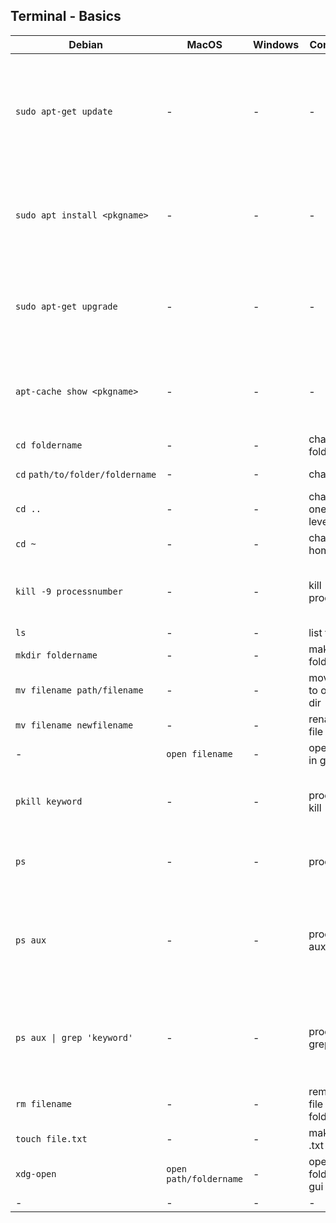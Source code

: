 ## Terminal - Basics

| Debian | MacOS | Windows | Command | Flag | Comment |
|---|---|---|---|---|---|
|`sudo apt-get update`|-|-|-|-|updates the available pkg versions for apt from an online library|
|`sudo apt install <pkgname>`|-|-|-|-|installs a pkg if availabe from the Advanced Packaging Tool|
|`sudo apt-get upgrade`|-|-|-|-| upgrades all installed apt pkgs on your OS (may not be desired)|
|`apt-cache show <pkgname>`|-|-|-|-|shows available updates for the specified pkg|
|`cd foldername`|-|-|change folder|-|-|
|`cd`&nbsp;`path/to/folder/foldername`|-|-| change dir|-| *dir = directory*|
|`cd ..`|-|-| change one dir level up|-|-|
|`cd ~`|-|-|change to home dir| -|-|
|`kill -9 processnumber`| - | - | kill process | - | kills the processes with the specified ID number |
|`ls`|-|-|list files|-|-|
|`mkdir foldername`|-|-| make new folder| -|-|
|`mv filename path/filename`|-|-| move file to other dir|-|-|
|`mv filename newfilename`|-|-| rename file| -|-|
|  - | `open filename`   | - | open file in gui | - | -|
|`pkill keyword`| - | - | process kill | - | kills all processes containing the keyword |
|`ps`| - | - | processes | - | shows all currently running processes |
|`ps aux`| - | - | processes auxiliary | - | shows running processes with additional information like cpu usage |
|`ps aux \| grep 'keyword'`| - | - | processes, grep | - | searches within running processes for a specific keyword |
|`rm filename`|-|-| remove file or folder|-r |recursively|
|`touch file.txt`|-|-| make new .txt file| -| *or other file format*|
| `xdg-open` | `open path/foldername`   | - |open folder in gui  |  - |-|
|-|-|-|-|-|-|


